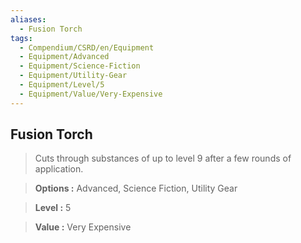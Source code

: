 ```yaml
---
aliases:
  - Fusion Torch
tags:
  - Compendium/CSRD/en/Equipment
  - Equipment/Advanced
  - Equipment/Science-Fiction
  - Equipment/Utility-Gear
  - Equipment/Level/5
  - Equipment/Value/Very-Expensive
---
```

    
      
## Fusion Torch      
      
>Cuts through substances of up to level 9 after a few rounds of application.      
> **Options :** Advanced, Science Fiction, Utility Gear      
> **Level :** 5      
> **Value :** Very Expensive